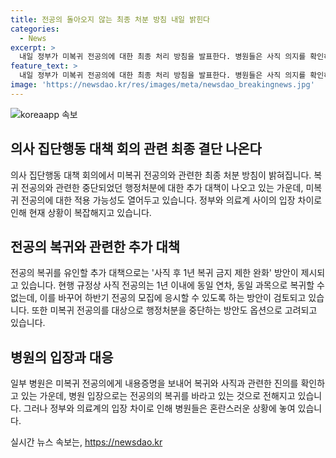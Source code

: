 ```yaml
---
title: 전공의 돌아오지 않는 최종 처분 방침 내일 밝힌다
categories:
  - News
excerpt: >
  내일 정부가 미복귀 전공의에 대한 최종 처리 방침을 발표한다. 병원들은 사직 의지를 확인하기 위해 내용증명을 요청하고, 복귀율이 낮아 추가 대책이 필요하다는 의견이 제기되고 있다. 정부는 사직 후 1년 복귀 제한을 완화하거나 행정처분을 중단할 수 있는 방안을 검토 중이며, 병원들은 전공의의 복귀를 촉구하고 있다. 이와 관련해 논의가 이뤄지는 가운데, 한 병원은 미복귀 전공의에게 내용증명을 보내 복귀와 사직 의지를 확인하고 있다.
feature_text: >
  내일 정부가 미복귀 전공의에 대한 최종 처리 방침을 발표한다. 병원들은 사직 의지를 확인하기 위해 내용증명을 요청하고, 복귀율이 낮아 추가 대책이 필요하다는 의견이 제기되고 있다. 정부는 사직 후 1년 복귀 제한을 완화하거나 행정처분을 중단할 수 있는 방안을 검토 중이며, 병원들은 전공의의 복귀를 촉구하고 있다. 이와 관련해 논의가 이뤄지는 가운데, 한 병원은 미복귀 전공의에게 내용증명을 보내 복귀와 사직 의지를 확인하고 있다.
image: 'https://newsdao.kr/res/images/meta/newsdao_breakingnews.jpg'
---
```


<p><img src="https://newsdao.kr/res/images/meta/newsdao_breakingnews.jpg" alt="koreaapp 속보" /></p>

<h2 data-ke-size="size26">의사 집단행동 대책 회의 관련 최종 결단 나온다</h2>

<p data-ke-size="size16">의사 집단행동 대책 회의에서 미복귀 전공의와 관련한 최종 처분 방침이 밝혀집니다. 복귀 전공의와 관련한 중단되었던 행정처분에 대한 추가 대책이 나오고 있는 가운데, 미복귀 전공의에 대한 적용 가능성도 열어두고 있습니다. 정부와 의료계 사이의 입장 차이로 인해 현재 상황이 복잡해지고 있습니다.</p>

<h2 data-ke-size="size26">전공의 복귀와 관련한 추가 대책</h2>

<p data-ke-size="size16">전공의 복귀를 유인할 추가 대책으로는 '사직 후 1년 복귀 금지 제한 완화' 방안이 제시되고 있습니다. 현행 규정상 사직 전공의는 1년 이내에 동일 연차, 동일 과목으로 복귀할 수 없는데, 이를 바꾸어 하반기 전공의 모집에 응시할 수 있도록 하는 방안이 검토되고 있습니다. 또한 미복귀 전공의를 대상으로 행정처분을 중단하는 방안도 옵션으로 고려되고 있습니다.</p>

<h2 data-ke-size="size26">병원의 입장과 대응</h2>

<p data-ke-size="size16">일부 병원은 미복귀 전공의에게 내용증명을 보내어 복귀와 사직과 관련한 진의를 확인하고 있는 가운데, 병원 입장으로는 전공의의 복귀를 바라고 있는 것으로 전해지고 있습니다. 그러나 정부와 의료계의 입장 차이로 인해 병원들은 혼란스러운 상황에 놓여 있습니다.</p>
실시간 뉴스 속보는, <a href="https://newsdao.kr" rel="dofollow">https://newsdao.kr</a>


